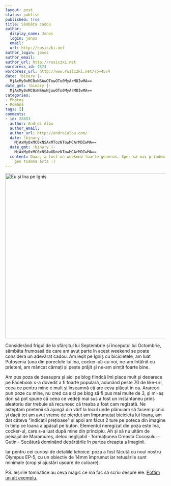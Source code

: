 ```yaml
---
layout: post
status: publish
published: true
title: Sâmbăta cadou
author:
  display_name: Janos
  login: janos
  email: 
  url: http://rusiczki.net
author_login: janos
author_email: 
author_url: http://rusiczki.net
wordpress_id: 4574
wordpress_url: http://www.rusiczki.net/?p=4574
date: !binary |-
  MjAxMy0xMC0xNSAwOTowOTo0MyArMDIwMA==
date_gmt: !binary |-
  MjAxMy0xMC0xNSAwNjowOTo0MyArMDIwMA==
categories:
- Photos
- Română
tags: []
comments:
- id: 28853
  author: Andrei Albu
  author_email: 
  author_url: http://andreialbu.com/
  date: !binary |-
    MjAxMy0xMC0xNSAxMTozNTowMCArMDIwMA==
  date_gmt: !binary |-
    MjAxMy0xMC0xNSAwODozNTowMCArMDIwMA==
  content: Daaa, a fost un weekend foarte generos. Sper să mai prindem cîteva de acest
    gen toamna asta :)
---
```

<p><a href="http://www.flickr.com/photos/janos/10249140043/"><img class="alignnone size-medium wp-image-4575" alt="Eu și Ina pe Igniș" src="http://www.rusiczki.net/wp-content/uploads/2013/10/PA120146-1024-693x519.jpg" width="693" height="519" /></a></p>
<p>Considerând frigul de la sfârșitul lui Septembrie și începutul lui Octombrie, sâmbăta frumoasă de care am avut parte în acest weekend se poate considera un adevărat cadou. Am ieșit pe Igniș cu bicicletele, am luat Pufoșenia (una din poreclele lui Ina, cocker-ul) cu noi, ne-am întâlnit cu prieteni, am mâncat cârnați și pește prăjit și ne-am simțit foarte bine.</p>
<p>Am pus poza de deasupra și aici pe blog fiindcă îmi place mult și deoarece pe Facebook s-a dovedit a fi foarte populară, adunând peste 70 de like-uri, ceea ce pentru mine e mult și înseamnă că are ceva plăcut în ea. Arareori pun poze cu mine, nu cred ca aici pe blog să fi pus mai multe de 3, și mi-aș dori să pot spune că ceea ce vedeți mai sus a fost un instantaneu prins aleatoriu dar trebuie să recunosc că treaba a fost cam regizată. Ne așteptam prietenii să ajungă din vârf la locul unde plănuiam să facem picnic și dacă tot am avut vreme de pierdut am împrumutat bicicleta lui Ioana, am dat câteva "indicații prețioase" și apoi am făcut 2 ture pe poteca din imagine în timp ce Ioana a apăsat pe buton. Elementul neregizat din poza este Ina, cocker-ul, care s-a luat după mine din principiu. Ah și să nu uităm de peisajul de Maramureș, deloc neglijabil - formațiunea Creasta Cocoșului - Gutin - Secătură dominând depărtările în partea dreapta a îmaginii.</p>
<p>Iar pentru cei curioși de detaliile tehnice: poza a fost făcută cu noul nostru Olympus EP-5, cu un obiectiv de 14mm împrumut iar retușările sunt minimale (crop și ajustări ușoare de culoare).</p>
<p>PS. Ieșirile tomnatice au ceva magic ce mă fac să scriu despre ele. <a href="http://www.rusiczki.net/2011/09/13/sfarsit-de-saptamana-activ/">Poftim un alt exemplu.</a></p>
